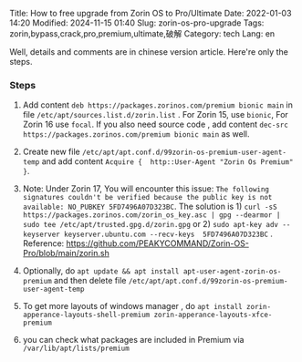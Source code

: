 Title: How to free upgrade from Zorin OS to Pro/Ultimate
Date: 2022-01-03 14:20
Modified: 2024-11-15 01:40
Slug: zorin-os-pro-upgrade
Tags: zorin,bypass,crack,pro,premium,ultimate,破解
Category: tech
Lang: en

Well, details and comments are in chinese version article. Here're only the steps.

### Steps

1. Add content  `deb https://packages.zorinos.com/premium bionic main` in file `/etc/apt/sources.list.d/zorin.list` . For Zorin 15, use `bionic`, For Zorin 16 use `focal`.  If you also need source code , add content `dec-src https://packages.zorinos.com/premium bionic main` as well.

2. Create new file `/etc/apt/apt.conf.d/99zorin-os-premium-user-agent-temp` and add content `Acquire {  http::User-Agent "Zorin Os Premium" }`.

3. Note: Under Zorin 17, You will encounter this issue: `The following signatures couldn't be verified because the public key is not available: NO_PUBKEY 5FD7496A07D323BC`. The solution is 1) `curl -sS https://packages.zorinos.com/zorin_os_key.asc | gpg --dearmor | sudo tee /etc/apt/trusted.gpg.d/zorin.gpg` or 2) `sudo apt-key adv --keyserver keyserver.ubuntu.com --recv-keys  5FD7496A07D323BC` . Reference: https://github.com/PEAKYCOMMAND/Zorin-OS-Pro/blob/main/zorin.sh

4. Optionally, do `apt update && apt install apt-user-agent-zorin-os-premium` and then delete file  `/etc/apt/apt.conf.d/99zorin-os-premium-user-agent-temp` 

5. To get more layouts of windows manager , do `apt install zorin-apperance-layouts-shell-premium zorin-apperance-layouts-xfce-premium`

6. you can check what packages are included in Premium via `/var/lib/apt/lists/premium`

